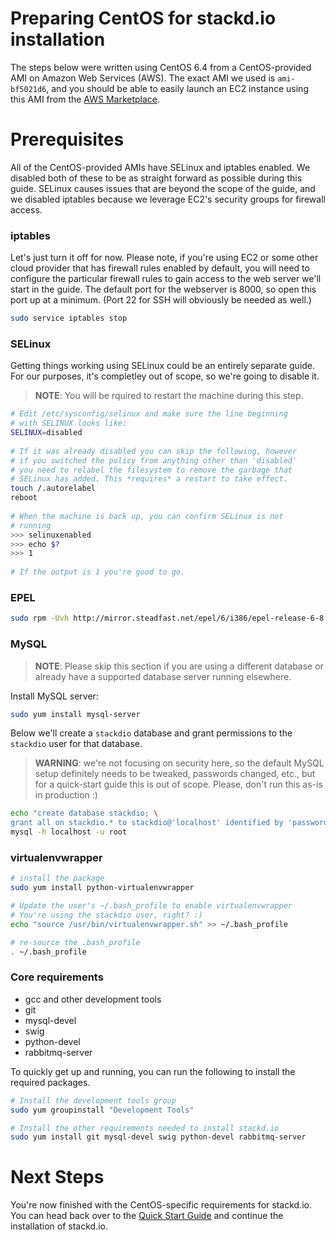 # Preparing CentOS for stackd.io installation

The steps below were written using CentOS 6.4 from a CentOS-provided AMI on Amazon Web Services (AWS). The exact AMI we used is `ami-bf5021d6`, and you should be able to easily launch an EC2 instance using this AMI from the [AWS Marketplace](https://aws.amazon.com/marketplace/pp/B00DGYP804/ref=sp_mpg_product_title?ie=UTF8&sr=0-4).

# Prerequisites

All of the CentOS-provided AMIs have SELinux and iptables enabled. We disabled both of these to be as straight forward as possible during this guide. SELinux causes issues that are beyond the scope of the guide, and we disabled iptables because we leverage EC2's security groups for firewall access.

### iptables

Let's just turn it off for now. Please note, if you're using EC2 or some other cloud provider that has firewall rules enabled by default, you will need to configure the particular firewall rules to gain access to the web server we'll start in the guide. The default port for the webserver is 8000, so open this port up at a minimum. (Port 22 for SSH will obviously be needed as well.)

```bash
sudo service iptables stop
```

### SELinux

Getting things working using SELinux could be an entirely separate guide. For our purposes, it's completley out of scope, so we're going to disable it. 

> **NOTE**: You will be rquired to restart the machine during this step.

```bash
# Edit /etc/sysconfig/selinux and make sure the line beginning
# with SELINUX looks like:
SELINUX=disabled
 
# If it was already disabled you can skip the following, however
# if you switched the policy from anything other than 'disabled'
# you need to relabel the filesystem to remove the garbage that
# SELinux has added. This *requires* a restart to take effect.
touch /.autorelabel
reboot
 
# When the machine is back up, you can confirm SELinux is not
# running
>>> selinuxenabled
>>> echo $?
>>> 1
 
# If the output is 1 you're good to go.
```

### EPEL
```bash
sudo rpm -Uvh http://mirror.steadfast.net/epel/6/i386/epel-release-6-8.noarch.rpm
```

### MySQL

> **NOTE**: Please skip this section if you are using a different database or already have a supported database server running elsewhere.

Install MySQL server:

```bash
sudo yum install mysql-server
```

Below we'll create a `stackdio` database and grant permissions to the `stackdio` user for that database.

> **WARNING**: we're not focusing on security here, so the default MySQL setup definitely needs to be tweaked, passwords changed, etc., but for a quick-start guide this is out of scope. Please, don't run this as-is in production :)

```bash
echo "create database stackdio; \
grant all on stackdio.* to stackdio@'localhost' identified by 'password';" | \
mysql -h localhost -u root
```

### virtualenvwrapper

```bash
# install the package
sudo yum install python-virtualenvwrapper

# Update the user's ~/.bash_profile to enable virtualenvwrapper
# You're using the stackdio user, right? :)
echo "source /usr/bin/virtualenvwrapper.sh" >> ~/.bash_profile

# re-source the .bash_profile
. ~/.bash_profile
```

### Core requirements

* gcc and other development tools
* git
* mysql-devel
* swig
* python-devel
* rabbitmq-server

To quickly get up and running, you can run the following to install the required packages.

```bash
# Install the development tools group
sudo yum groupinstall "Development Tools"

# Install the other requirements needed to install stackd.io
sudo yum install git mysql-devel swig python-devel rabbitmq-server
```
# Next Steps

You're now finished with the CentOS-specific requirements for stackd.io. You can head back over to the [Quick Start Guide](http://foo.com) and continue the installation of stackd.io.
